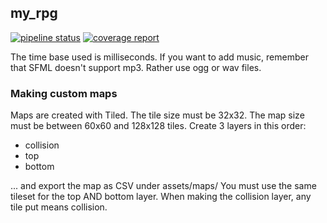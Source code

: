 ## my_rpg

[![pipeline status](https://gitlab.com/julienp17/my_rpg/badges/master/pipeline.svg)](https://gitlab.com/julienp17/my_rpg/commits/master)
[![coverage report](https://gitlab.com/julienp17/my_rpg/badges/master/coverage.svg)](https://gitlab.com/julienp17/my_rpg/commits/master)

The time base used is milliseconds.
If you want to add music, remember that SFML doesn't support mp3. Rather use ogg or wav files.

### Making custom maps
Maps are created with Tiled.
The tile size must be 32x32.
The map size must be between 60x60 and 128x128 tiles.
Create 3 layers in this order:
- collision
- top
- bottom

... and export the map as CSV under assets/maps/
You must use the same tileset for the top AND bottom layer.
When making the collision layer, any tile put means collision.